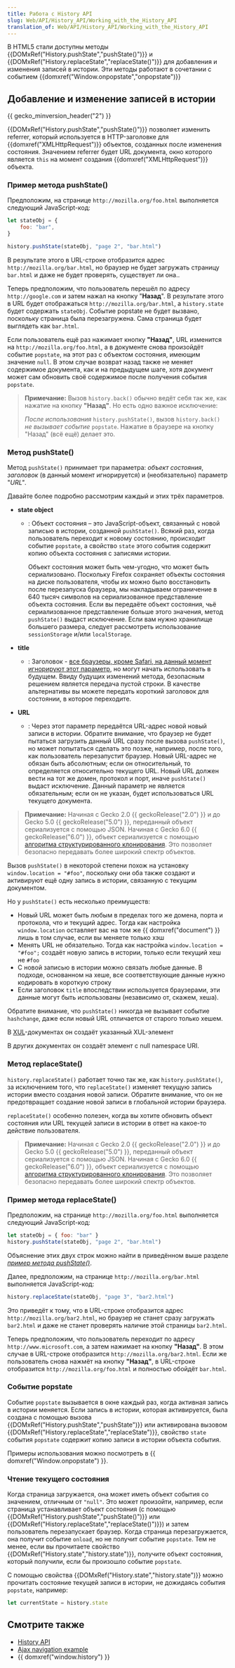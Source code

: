 ```yaml
---
title: Работа с History API
slug: Web/API/History_API/Working_with_the_History_API
translation_of: Web/API/History_API/Working_with_the_History_API
---
```

В HTML5 стали доступны методы {{DOMxRef("History.pushState","pushState()")}} и {{DOMxRef("History.replaceState","replaceState()")}} для добавления и изменения записей в истории. Эти методы работают в сочетании с событием {{domxref("Window.onpopstate","onpopstate")}}

## Добавление и изменение записей в истории

{{ gecko_minversion_header("2") }}

{{DOMxRef("History.pushState","pushState()")}} позволяет изменить referrer, который используется в HTTP-заголовке для {{domxref("XMLHttpRequest")}} объектов, созданных после изменения состояния. Значением referrer будет URL документа, окно которого является `this` на момент создания {{domxref("XMLHttpRequest")}} объекта.

### Пример метода pushState()

Предположим, на странице `http://mozilla.org/foo.html` выполняется следующий JavaScript-код:

```js
let stateObj = {
    foo: "bar",
}

history.pushState(stateObj, "page 2", "bar.html")
```

В результате этого в URL-строке отобразится адрес `http://mozilla.org/bar.html`, но браузер не будет загружать страницу `bar.html` и даже не будет проверять, существует ли она..

Теперь предположим, что пользователь перешёл по адресу `http://google.com` и затем нажал на кнопку "**Назад**". В результате этого в URL будет отображаться `http://mozilla.org/bar.html`, а `history.state` будет содержать `stateObj`. Событие popstate не будет вызвано, поскольку страница была перезагружена. Сама страница будет выглядеть как `bar.html`.

Если пользователь ещё раз нажимает кнопку **"Назад"**, URL изменится на `http://mozilla.org/foo.html`, а в документе снова произойдёт событие `popstate`, на этот раз с объектом состояния, имеющим значение `null`. В этом случае возврат назад также не меняет содержимое документа, как и на предыдущем шаге, хотя документ может сам обновить своё содержимое после получения события `popstate`.

> **Примечание:** Вызов `history.back()` обычно ведёт себя так же, как нажатие на кнопку **"Назад"**. Но есть одно важное исключение:
>
> _После использования_ `history.pushState()`, вызов `history.back()` _не вызывает событие_ `popstate`. Нажатие в браузере на кнопку "Назад" (всё ещё) делает это.

### Метод pushState()

Метод `pushState()` принимает три параметра: _объект состояния_, _заголовок_ (в данный момент игнорируется) и (необязательно) параметр "_URL"_.

Давайте более подробно рассмотрим каждый и этих трёх параметров.

- **state object**

  - : Объект состояния – это JavaScript-объект, связанный с новой записью в истории, созданной `pushState()`. Всякий раз, когда пользователь переходит к новому состоянию, происходит событие `popstate`, а свойство `state` этого события содержит копию объекта состояния с записями истории.

    Объект состояния может быть чем-угодно, что может быть сериализовано. Поскольку Firefox сохраняет объекты состояния на диске пользователя, чтобы их можно было восстановить после перезапуска браузера, мы накладываем ограничение в 640 тысяч символов на сериализованное представление объекта состояния. Если вы передаёте объект состояния, чьё сериализованное представление больше этого значения, метод `pushState()` выдаст исключение. Если вам нужно хранилище большего размера, следует рассмотреть использование `sessionStorage` и/или `localStorage`.

- **title**
  - : Заголовок - [все браузеры, кроме Safari, на данный момент игнорируют этот параметр](https://github.com/whatwg/html/issues/2174), но могут начать использовать в будущем. Ввиду будущих изменений метода, безопасным решением является передача пустой строки. В качестве альтернативы вы можете передать короткий заголовок для состоянии, в которое переходите.
- **URL**
  - : Через этот параметр передаётся URL-адрес новой новый записи в истории. Обратите внимание, что браузер не будет пытаться загрузить данный URL сразу после вызова `pushState()`, но может попытаться сделать это позже, например, после того, как пользователь перезапустит браузер. Новый URL-адрес не обязан быть абсолютным; если он относительный, то определяется относительно текущего URL. Новый URL должен вести на тот же домен, протокол и порт, иначе `pushState()` выдаст исключение. Данный параметр не является обязательным; если он не указан, будет использоваться URL текущего документа.

> **Примечание:** Начиная с Gecko 2.0 {{ geckoRelease("2.0") }} и до Gecko 5.0 {{ geckoRelease("5.0") }}, переданный объект сериализуется с помощью JSON. Начиная с Gecko 6.0 {{ geckoRelease("6.0") }}, объект сериализуется с помощью [алгоритма структурированного клонирования](/en/DOM/The_structured_clone_algorithm). Это позволяет безопасно передавать более широкий спектр объектов.

Вызов `pushState()` в некоторой степени похож на установку `window.location = "#foo"`, поскольку они оба также создают и активируют ещё одну запись в истории, связанную с текущим документом.

Но у `pushState()` есть несколько преимуществ:

- Новый URL может быть любым в пределах того же домена, порта и протокола, что и текущий адрес. Тогда как настройка `window.location` оставляет вас на том же {{ domxref("document") }} лишь в том случае, если вы меняете только хэш
- Менять URL не обязательно. Тогда как настройка `window.location = "#foo";` создаёт новую запись в истории, только если текущий хеш не `#foo`
- С новой записью в истории можно связать любые данные. В подходе, основанном на хеше, все соответствующие данные нужно кодировать в короткую строку
- Если заголовок `title` впоследствии используется браузерами, эти данные могут быть использованы (независимо от, скажем, хеша).

Обратите внимание, что `pushState()` никогда не вызывает событие `hashchange`, даже если новый URL отличается от старого только хешем.

В [XUL](/ru/docs/Mozilla/Tech/XUL)-документах он создаёт указанный XUL-элемент

В других документах он создаёт элемент с null namespace URI.

### Метод replaceState()

`history.replaceState()` работает точно так же, как `history.pushState()`, за исключением того, что `replaceState()` изменяет текущую запись истории вместо создания новой записи. Обратите внимание, что он не предотвращает создание новой записи в глобальной истории браузера.

`replaceState()` особенно полезен, когда вы хотите обновить объект состояния или URL текущей записи в истории в ответ на какое-то действие пользователя.

> **Примечание:** Начиная с Gecko 2.0 {{ geckoRelease("2.0") }} и до Gecko 5.0 {{ geckoRelease("5.0") }}, переданный объект сериализуется с помощью JSON. Начиная с Gecko 6.0 {{ geckoRelease("6.0") }}, объект сериализуется с помощью [алгоритма структурированного клонирования](/en/DOM/The_structured_clone_algorithm). Это позволяет безопасно передавать более широкий спектр объектов.

### Пример метода replaceState()

Предположим, на странице `http://mozilla.org/foo.html` выполняется следующий JavaScript-код:

```js
let stateObj = { foo: "bar" }
history.pushState(stateObj, "page 2", "bar.html")
```

Объяснение этих двух строк можно найти в приведённом выше разделе _[пример метода pushState()](#Example_of_pushState_method)_.

Далее, предположим, на странице `http://mozilla.org/bar.html` выполняется JavaScript-код:

```js
history.replaceState(stateObj, "page 3", "bar2.html")
```

Это приведёт к тому, что в URL-строке отобразится адрес `http://mozilla.org/bar2.html`, но браузер не станет сразу загружать `bar2.html` и даже не станет проверять наличие этой страницы `bar2.html`.

Теперь предположим, что пользователь переходит по адресу `http://www.microsoft.com`, а затем нажимает на кнопку **"Назад"**. В этом случае в URL-строке отобразится `http://mozilla.org/bar2.html`. Если же пользователь снова нажмёт на кнопку **"Назад"**, в URL-строке отобразится `http://mozilla.org/foo.html` и полностью обойдёт `bar.html`.

### Событие popstate

Событие `popstate` вызывается в окне каждый раз, когда активная запись в истории меняется. Если запись в истории, которая активируется, была создана с помощью вызова {{DOMxRef("History.pushState","pushState")}} или активирована вызовом {{DOMxRef("History.replaceState","replaceState")}}, свойство `state` события `popstate` содержит копию записи в истории объекта события.

Примеры использования можно посмотреть в {{ domxref("Window.onpopstate") }}.

### Чтение текущего состояния

Когда страница загружается, она может иметь объект события со значением, отличным от `"null"`. Это может произойти, например, если страница устанавливает объект состояния (с помощью {{DOMxRef("History.pushState","pushState()")}} или {{DOMxRef("History.replaceState","replaceState()")}}) и затем пользователь перезапускает браузер. Когда страница перезагружается, она получит событие `onload`, но не получит событие `popstate`. Тем не менее, если вы прочитаете свойство {{DOMxRef("History.state","history.state")}}, получите объект состояния, который получили, если бы произошло событие `popstate`.

С помощью свойства {{DOMxRef("History.state","history.state")}} можно прочитать состояние текущей записи в истории, не дожидаясь события `popstate`, например:

```js
let currentState = history.state
```

## Смотрите также

- [History API](/ru/docs/Web/API/History_API)
- [Ajax navigation example](/ru/docs/Web/API/History_API/Example)
- {{ domxref("window.history") }}
